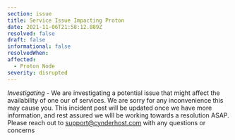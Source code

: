 ```yaml
---
section: issue
title: Service Issue Impacting Proton
date: 2021-11-06T21:58:12.889Z
resolved: false
draft: false
informational: false
resolvedWhen: 
affected:
  - Proton Node
severity: disrupted
---
```

*Investigating* - We are investigating a potential issue that might affect the availability of one our of services. We are sorry for any inconvenience this may cause you. This incident post will be updated once we have more information, and rest assured we wlll be working towards a resolution ASAP. Please reach out to support@cynderhost.com with any questions or concerns

